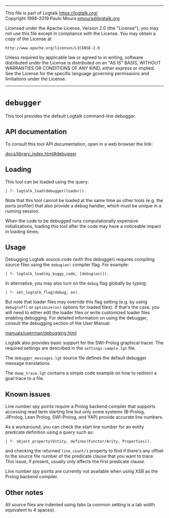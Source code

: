 ________________________________________________________________________

This file is part of Logtalk <https://logtalk.org/>  
Copyright 1998-2019 Paulo Moura <pmoura@logtalk.org>

Licensed under the Apache License, Version 2.0 (the "License");
you may not use this file except in compliance with the License.
You may obtain a copy of the License at

    http://www.apache.org/licenses/LICENSE-2.0

Unless required by applicable law or agreed to in writing, software
distributed under the License is distributed on an "AS IS" BASIS,
WITHOUT WARRANTIES OR CONDITIONS OF ANY KIND, either express or implied.
See the License for the specific language governing permissions and
limitations under the License.
________________________________________________________________________


`debugger`
==========

This tool provides the default Logtalk command-line debugger.


API documentation
-----------------

To consult this tool API documentation, open in a web browser the link:

[docs/library_index.html#debugger](https://logtalk.org/docs/library_index.html#debugger)


Loading
-------

This tool can be loaded using the query:

	| ?- logtalk_load(debugger(loader)).

Note that this tool cannot be loaded at the same time as other tools (e.g.
the ports profiler) that also provide a debug handler, which must be unique
in a running session.

When the code to be debugged runs computationally expensive initializations,
loading this tool after the code may have a noticeable impact in loading
times.


Usage
-----

Debugging Logtalk source code (with this debugger) requires compiling
source files using the `debug(on)` compiler flag. For example:

	| ?- logtalk_load(my_buggy_code, [debug(on)]).

In alternative, you may also turn on the `debug` flag globally by typing:

	| ?- set_logtalk_flag(debug, on).

But note that loader files may override this flag setting (e.g. by using
`debug(off)` or `optimize(on)` options for loaded files). If that's the
case, you will need to either edit the loader files or write customized
loader files enabling debugging. For detailed information on using the
debugger, consult the debugging section of the User Manual:

[manuals/userman/debugging.html](https://logtalk.org/manuals/userman/debugging.html)

Logtalk also provides basic support for the SWI-Prolog graphical tracer.
The required settings are described in the `settings-sample.lgt` file.

The `debugger_messages.lgt` source file defines the default debugger
message translations.

The `dump_trace.lgt` contains a simple code example on how to redirect
a goal trace to a file.


Known issues
------------

Line number spy points require a Prolog backend compiler that supports
accessing read term starting line but only some systems (B-Prolog, JIProlog,
Lean Prolog, SWI-Prolog, and YAP) provide accurate line numbers.

As a workaround, you can check the start line number for an entity predicate
definition using a query such as:

	| ?- object_property(Entity, defines(Functor/Arity, Properties)).

and checking the returned `line_count/1` property to find if there's any
offset to the source file number of the predicate clause that you want to
trace. This issue, if present, usually only affects the first predicate
clause.

Line number spy points are currently not available when using XSB as the
Prolog backend compiler.


Other notes
-----------

All source files are indented using tabs (a common setting is a tab width
equivalent to 4 spaces).
